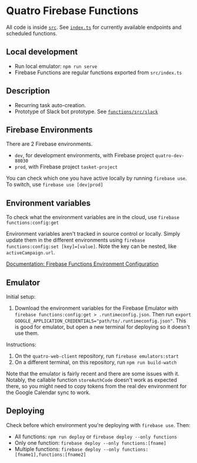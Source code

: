 # Quatro Firebase Functions

All code is inside [`src`](src). See [`index.ts`](src/index.ts) for currently available endpoints and scheduled functions.

## Local development

- Run local emulator: `npm run serve`
- Firebase Functions are regular functions exported from `src/index.ts`

## Description

- Recurring task auto-creation.
- Prototype of Slack bot prototype. See [`functions/src/slack`](functions/src/slack)

## Firebase Environments

There are 2 Firebase environments.

- `dev`, for development environments, with Firebase project `quatro-dev-88030`
- `prod`, with Firebase project `tasket-project`

You can check which one you have active locally by running `firebase use`. To switch, use `firebase use [dev|prod]`

## Environment variables

To check what the environment variables are in the cloud, use `firebase functions:config:get`

Environment variables aren't tracked in source control or locally. Simply update them in the different environments using `firebase functions:config:set [key]=[value]`. Note the key can be nested, like `activeCampaign.url`.

[Documentation: Firebase Functions Environment Configuration](https://firebase.google.com/docs/functions/config-env)

## Emulator

Initial setup:

1. Download the environment variables for the Firebase Emulator with `firebase functions:config:get > .runtimeconfig.json`. Then run `export GOOGLE_APPLICATION_CREDENTIALS="path/to/.runtimeconfig.json"`. This is good for emulator, but open a new terminal for deploying so it doesn't use them.

Instructions:

1. On the `quatro-web-client` repository, run `firebase emulators:start`
1. On a different terminal, on this repository, run `npm run build-watch`

Note that the emulator is fairly recent and there are some issues with it. Notably, the callable function `storeAuthCode` doesn't work as expected there, so you might need to copy tokens from the real dev environment for the Google Calendar sync to work.

## Deploying

Check before which environment you're deploying with `firebase use`. Then:

- All functions: `npm run deploy` or `firebase deploy --only functions`
- Only one function: `firebase deploy --only functions:[fname]`
- Multiple functions: `firebase deploy --only functions:[fname1],functions:[fname2]`
